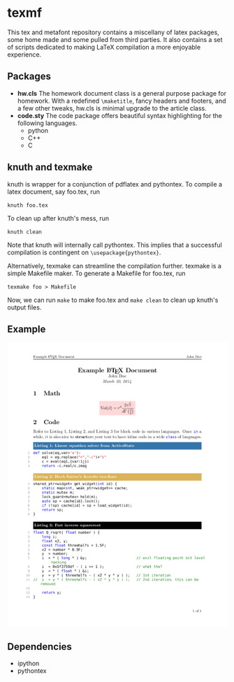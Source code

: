 # texmf #

This tex and metafont repository contains a miscellany of latex packages, some
home made and some pulled from third parties. It also contains a set of scripts
dedicated to making LaTeX compilation a more enjoyable experience. 

## Packages ##
- **hw.cls** The homework document class is a general purpose package for
  homework. With a redefined `\maketitle`, fancy headers and footers, and a few
  other tweaks, hw.cls is minimal upgrade to the article class.
- **code.sty** The code package offers beautiful syntax highlighting for the
  following languages.
    - python
    - C++
    - C



## knuth and texmake ##
knuth is wrapper for a conjunction of pdflatex and pythontex. To compile a
latex document, say foo.tex, run

    knuth foo.tex

To clean up after knuth's mess, run

    knuth clean

Note that knuth will internally call pythontex. This implies that a successful
compilation is contingent on `\usepackage{pythontex}`.

Alternatively, texmake can streamline the compilation further. texmake is a
simple Makefile maker. To generate a Makefile for foo.tex, run

    texmake foo > Makefile

Now, we can run `make` to make foo.tex and `make clean` to clean up knuth's
output files.

## Example ##
![example.pdf](example.png)

## Dependencies ##
- ipython
- pythontex
